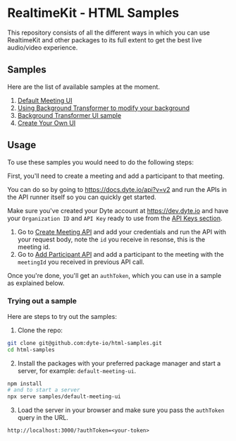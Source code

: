 # RealtimeKit - HTML Samples

This repository consists of all the different ways in which you can use RealtimeKit and other packages to its full extent to get the best live audio/video experience.

## Samples

Here are the list of available samples at the moment.

1. [Default Meeting UI](./samples/default-meeting-ui/)
2. [Using Background Transformer to modify your background](./samples/with-background-transformer/)
3. [Background Transformer UI sample](./samples/background-transformer-ui/)
4. [Create Your Own UI](./samples/create-your-own-ui/)

## Usage

To use these samples you would need to do the following steps:

First, you'll need to create a meeting and add a participant to that meeting.

You can do so by going to https://docs.dyte.io/api?v=v2 and run the APIs in the
API runner itself so you can quickly get started.

Make sure you've created your Dyte account at https://dev.dyte.io and have your
`Organization ID` and `API Key` ready to use from the
[API Keys section](https://dev.dyte.io/apikeys).

1. Go to
   [Create Meeting API](https://docs.dyte.io/api/?v=v2#/operations/create_meeting)
   and add your credentials and run the API with your request body, note the
   `id` you receive in resonse, this is the meeting id.
2. Go to
   [Add Participant API](https://docs.dyte.io/api/?v=v2#/operations/add_participant)
   and add a participant to the meeting with the `meetingId` you received in
   previous API call.

Once you're done, you'll get an `authToken`, which you can use in a sample as
explained below.

### Trying out a sample

Here are steps to try out the samples:

1. Clone the repo:

```sh
git clone git@github.com:dyte-io/html-samples.git
cd html-samples
```

2. Install the packages with your preferred package manager and start a server,
   for example: `default-meeting-ui`.

```sh
npm install
# and to start a server
npx serve samples/default-meeting-ui
```

3. Load the server in your browser and make sure you pass the `authToken` query
   in the URL.

```
http://localhost:3000/?authToken=<your-token>
```
